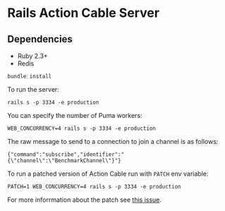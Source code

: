 # Rails Action Cable Server

## Dependencies

* Ruby 2.3+
* Redis

```
bundle install
```

To run the server:

```
rails s -p 3334 -e production
```

You can specify the number of Puma workers:

```
WEB_CONCURRENCY=4 rails s -p 3334 -e production
```

The raw message to send to a connection to join a channel is as follows:

```
{"command":"subscribe","identifier":"{\"channel\":\"BenchmarkChannel\"}"}
```

To run a patched version of Action Cable run with `PATCH` env variable:

```
PATCH=1 WEB_CONCURRENCY=4 rails s -p 3334 -e production
```

For more inforrmation about the patch see [this issue](https://github.com/rails/rails/issues/26999).
